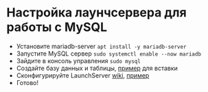 # Настройка лаунчсервера для работы с MySQL


- Установите mariadb-server `apt install -y mariadb-server`
- Запустите MySQL сервер `sudo systemctl enable --now mariadb`
- Зайдите в консоль управления `sudo mysql`
- Создайте базу данных и таблицы, [пример](../examples/sql-commands.txt) для вставки
- Сконфигурируйте LaunchServer [wiki](https://launcher.gravit.pro/auth/#%D0%BC%D0%B5%D1%82%D0%BE%D0%B4-mysql), [пример](../examples/gravitAuthExample.txt)
- Готово!
